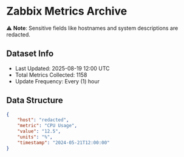 # Zabbix Metrics Archive

⚠️ **Note**: Sensitive fields like hostnames and system descriptions are redacted.

## Dataset Info
- Last Updated: 2025-08-19 12:00 UTC
- Total Metrics Collected: 1158
- Update Frequency: Every (1) hour

## Data Structure
```json
{
    "host": "redacted",
    "metric": "CPU Usage",
    "value": "12.5",
    "units": "%",
    "timestamp": "2024-05-21T12:00:00"
}
```
